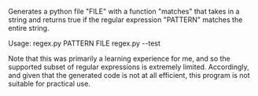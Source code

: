 Generates a python file "FILE" with a function "matches" that takes in a string and returns true if the regular expression "PATTERN" matches the entire string.

Usage:
regex.py PATTERN FILE
regex.py --test

Note that this was primarily a learning experience for me, and so the supported subset of regular expressions is extremely limited. Accordingly, and given that the generated code is not at all efficient, this program is not suitable for practical use. 
